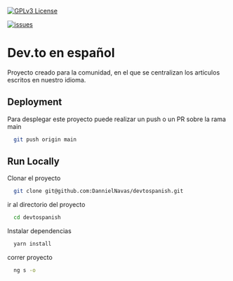 [![GPLv3 License](https://img.shields.io/github/license/DannielNavas/devtospanish)](https://opensource.org/licenses/)

[![issues](https://img.shields.io/github/issues/DannielNavas/devtospanish)](https://github.com/DannielNavas/devtospanish/issues)

# Dev.to en español

Proyecto creado para la comunidad, en el que se centralizan los articulos escritos en nuestro idioma.

## Deployment

Para desplegar este proyecto puede realizar un push o un PR sobre la rama main

```bash
  git push origin main
```

## Run Locally

Clonar el proyecto

```bash
  git clone git@github.com:DannielNavas/devtospanish.git
```

ir al directorio del proyecto

```bash
  cd devtospanish
```

Instalar dependencias

```bash
  yarn install
```

correr proyecto

```bash
  ng s -o
```
